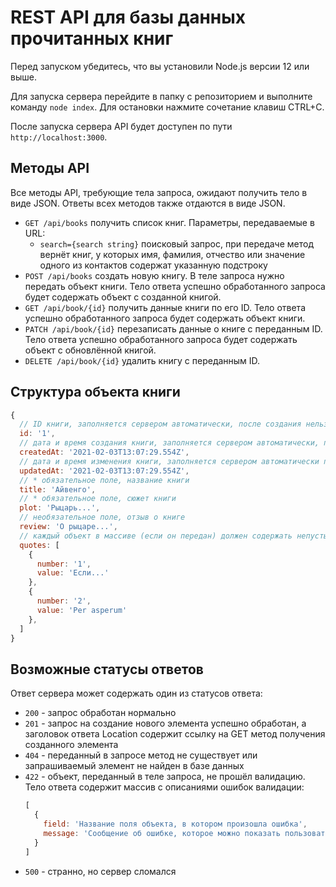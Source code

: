 # REST API для базы данных прочитанных книг

Перед запуском убедитесь, что вы установили Node.js версии 12 или выше.

Для запуска сервера перейдите в папку с репозиторием и выполните команду `node index`. Для остановки нажмите сочетание клавиш CTRL+C.

После запуска сервера API будет доступен по пути `http://localhost:3000`.

## Методы API

Все методы API, требующие тела запроса, ожидают получить тело в виде JSON. Ответы всех методов также отдаются в виде JSON.

* `GET /api/books` получить список книг. Параметры, передаваемые в URL:
    * `search={search string}` поисковый запрос, при передаче метод вернёт книг, у которых имя, фамилия, отчество или значение одного из контактов содержат указанную подстроку
* `POST /api/books` создать новую книгу. В теле запроса нужно передать объект книги. Тело ответа успешно обработанного запроса будет содержать объект с созданной книгой.
* `GET /api/book/{id}` получить данные книги по его ID. Тело ответа успешно обработанного запроса будет содержать объект книги.
* `PATCH /api/book/{id}` перезаписать данные о книге с переданным ID. Тело ответа успешно обработанного запроса будет содержать объект с обновлённой книгой.
* `DELETE /api/book/{id}` удалить книгу с переданным ID.

## Структура объекта книги

```javascript
{
  // ID книги, заполняется сервером автоматически, после создания нельзя изменить
  id: '1',
  // дата и время создания книги, заполняется сервером автоматически, после создания нельзя изменить
  createdAt: '2021-02-03T13:07:29.554Z',
  // дата и время изменения книги, заполняется сервером автоматически при изменении книги
  updatedAt: '2021-02-03T13:07:29.554Z',
  // * обязательное поле, название книги
  title: 'Айвенго',
  // * обязательное поле, сюжет книги
  plot: 'Рыцарь...',
  // необязательное поле, отзыв о книге
  review: 'О рыцаре...',
  // каждый объект в массиве (если он передан) должен содержать непустые свойства type и value
  quotes: [
    {
      number: '1',
      value: 'Если...'
    },
    {
      number: '2',
      value: 'Per asperum'
    },
  ]
}
```

## Возможные статусы ответов

Ответ сервера может содержать один из статусов ответа:
* `200` - запрос обработан нормально
* `201` - запрос на создание нового элемента успешно обработан, а заголовок ответа Location содержит ссылку на GET метод получения созданного элемента
* `404` - переданный в запросе метод не существует или запрашиваемый элемент не найден в базе данных
* `422` - объект, переданный в теле запроса, не прошёл валидацию. Тело ответа содержит массив с описаниями ошибок валидации:
  ```javascript
  [
    {
      field: 'Название поля объекта, в котором произошла ошибка',
      message: 'Сообщение об ошибке, которое можно показать пользователю'
    }
  ]
  ```
* `500` - странно, но сервер сломался
